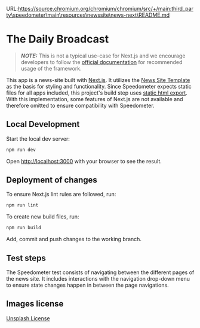 URL:https://source.chromium.org/chromium/chromium/src/+/main:third_party\speedometer\main\resources\newssite\news-next\README.md
# The Daily Broadcast

> **_NOTE:_** This is not a typical use-case for Next.js and we encourage developers to follow the [official documentation](https://vercel.com/docs) for recommended usage of the framework.

This app is a news-site built with [Next.js](https://nextjs.org/). It utilizes the [News Site Template](https://github.com/flashdesignory/news-site-template) as the basis for styling and functionality.
Since Speedometer expects static files for all apps included, this project's build step uses [static html export](https://nextjs.org/docs/pages/building-your-application/deploying/static-exports).
<br>With this implementation, some features of Next.js are not available and therefore omitted to ensure compatibility with Speedometer.

## Local Development

Start the local dev server:

```bash
npm run dev
```

Open [http://localhost:3000](http://localhost:3000) with your browser to see the result.

## Deployment of changes

To ensure Next.js lint rules are followed, run:

```bash
npm run lint
```

To create new build files, run:

```bash
npm run build
```

Add, commit and push changes to the working branch.

## Test steps

The Speedometer test consists of navigating between the different pages of the news site.
It includes interactions with the navigation drop-down menu to ensure state changes happen in between the page navigations.

## Images license

[Unsplash License](https://unsplash.com/license)
